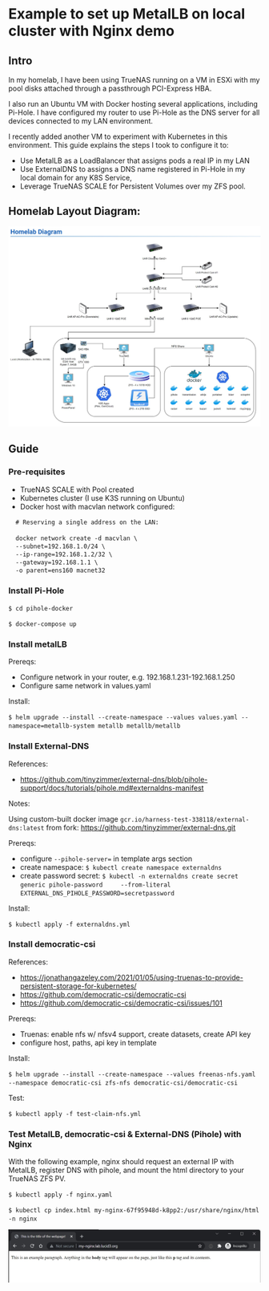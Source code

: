 # Example to set up MetalLB on local cluster with Nginx demo

## Intro

In my homelab, I have been using TrueNAS running on a VM in ESXi with my pool disks attached through a passthrough PCI-Express HBA.

I also run an Ubuntu VM with Docker hosting several applications, including Pi-Hole.  I have configured my router to use Pi-Hole as the DNS server for all devices connected to my LAN environment.

I recently added another VM to experiment with Kubernetes in this environment.  This guide explains the steps I took to configure it to:
- Use MetalLB as a LoadBalancer that assigns pods a real IP in my LAN
- Use ExternalDNS to assigns a DNS name registered in Pi-Hole in my local domain for any K8S Service, 
- Leverage TrueNAS SCALE for Persistent Volumes over my ZFS pool.

## Homelab Layout Diagram:

![Homelab Diagram](images/homelab_diagram.jpg?raw=true)

## Guide

### Pre-requisites

- TrueNAS SCALE with Pool created
- Kubernetes cluster (I use K3S running on Ubuntu)
- Docker host with macvlan network configured:

``` 
  # Reserving a single address on the LAN:
  
  docker network create -d macvlan \
  --subnet=192.168.1.0/24 \
  --ip-range=192.168.1.2/32 \
  --gateway=192.168.1.1 \
  -o parent=ens160 macnet32
```

### Install Pi-Hole

`$ cd pihole-docker`

`$ docker-compose up`

### Install metalLB

Prereqs: 
- Configure network in your router, e.g. 192.168.1.231-192.168.1.250 
- Configure same network in values.yaml

Install:

`$ helm upgrade --install --create-namespace --values values.yaml --namespace=metallb-system metallb metallb/metallb`

### Install External-DNS

References:
- https://github.com/tinyzimmer/external-dns/blob/pihole-support/docs/tutorials/pihole.md#externaldns-manifest

Notes:

Using custom-built docker image `gcr.io/harness-test-338118/external-dns:latest` from fork: https://github.com/tinyzimmer/external-dns.git

Prereqs:
- configure `--pihole-server=` in template args section
- create namespace: `$ kubectl create namespace externaldns`
- create password secret: `$ kubectl -n externaldns create secret generic pihole-password     --from-literal EXTERNAL_DNS_PIHOLE_PASSWORD=secretpassword`

Install: 

`$ kubectl apply -f externaldns.yml`

### Install democratic-csi

References: 
- https://jonathangazeley.com/2021/01/05/using-truenas-to-provide-persistent-storage-for-kubernetes/
- https://github.com/democratic-csi/democratic-csi
- https://github.com/democratic-csi/democratic-csi/issues/101

Prereqs:
- Truenas: enable nfs w/ nfsv4 support, create datasets, create API key
- configure host, paths, api key in template

Install:

`$ helm upgrade --install --create-namespace --values freenas-nfs.yaml --namespace democratic-csi zfs-nfs democratic-csi/democratic-csi`

Test: 

`$ kubectl apply -f test-claim-nfs.yml`

### Test MetalLB, democratic-csi & External-DNS (Pihole) with Nginx

With the following example, nginx should request an external IP with MetalLB, register DNS with pihole, and mount the html directory to your TrueNAS ZFS PV.

`$ kubectl apply -f nginx.yaml`

`$ kubectl cp index.html my-nginx-67f95948d-k8pp2:/usr/share/nginx/html -n nginx`

![Example webpage](images/example_webpage.jpg?raw=true)
